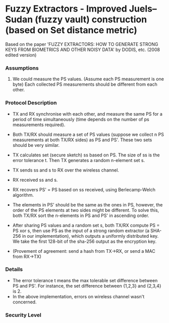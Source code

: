 # Fuzzy Extractors - Improved Juels–Sudan (fuzzy vault) construction (based on Set distance metric)

Based on the paper 'FUZZY EXTRACTORS: HOW TO GENERATE STRONG KEYS FROM BIOMETRICS AND OTHER NOISY DATA' by DODIS, etc. (2008 edited version)

### Assumptions
1. We could measure the PS values. (Assume each PS measurement is one byte) Each collected PS measurements should be different from each other.

### Protocol Description

- TX and RX synchronise with each other, and measure the same PS for a period of time simultaneously (time depends on the number of ps measurements required).
- Both TX/RX should measure a set of PS values (suppose we collect n PS measurements at both TX/RX sides) as PS and PS'. These two sets should be very similar. 
- TX calculates set (secure sketch) ss based on PS. The size of ss is the error tolerance t. Then TX generates a random n-element set s. 
- TX sends ss and s to RX over the wireless channel.
- RX received ss and s. 
- RX recovers PS' = PS based on ss received, using Berlecamp-Welch algorithm.
- The elements in PS' should be the same as the ones in PS, however, the order of the PS elements at two sides might be different. To solve this, both TX/RX sort the n-elements in PS and PS' in ascending order.
- After sharing PS values and a random set s, both TX/RX compute PS = PS xor s, then use PS as the input of a strong random extractor (a SHA-256 in our implementation), which outputs a uniformly distributed key. We take the first 128-bit of the sha-256 output as the encryption key.


- (Provement of agreement: send a hash from TX->RX, or send a MAC from RX->TX)

### Details

- The error tolerance t means the max tolerable set difference between PS and PS'. For instance, the set difference between {1,2,3} and {2,3,4} is 2.
- In the above implementation, errors on wireless channel wasn't concerned.

### Security Level
